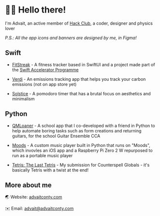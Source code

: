 # 👋🏽 Hello there!
I'm Advait, an active member of [Hack Club](https://github.com/hackclub), a coder, designer and physics lover

_P.S.: All the app icons and banners are designed by me, in Figma!_

## Swift
- [FitStreak](https://github.com/contyadvait/gymguru) - A fitness tracker based in SwiftUI and a project made part of the [Swift Accelerator Programme](https://swiftinsg.org)

- [Verdi](https://github.com/contyadvait/environment-app) - An emissions tracking app that helps you track your carbon emissions (not on app store yet)

- [Solstice](https://github.com/contyadvait/Solstice) - A pomodoro timer that has a brutal focus on aesthetics and minimalism

## Python
- [QMLoaner](https://github.com/contyadvait/QMLoaner) - A school app that I co-developed with a friend in Python to help automate boring tasks such as form creations and returning guitars, for the school Guitar Ensemble CCA

- [Moods](https://github.com/contyadvait/moods) - A custom music player built in Python that runs on "Moods", which invovles an iOS app and a Raspberry Pi Zero 2 W repurposed to run as a portable music player

- [Tetris: The Last Tetris](https://github.com/contyadvait/tetris-the-last-tetris) - My submission for Counterspell Globals - it's basically Tetris with a twist at the end!

## More about me
🌏 Website: [advaitconty.com](https://advaitconty.com)

✉️ Email: [advait@advaitconty.com](mailto:advait@advaitconty.com)
